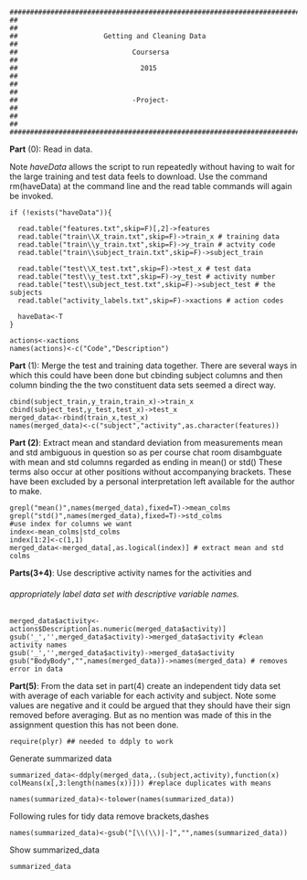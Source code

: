 ```
##########################################################################
##                                                                      ##
##                     Getting and Cleaning Data                        ##
##                            Coursersa                                 ##
##                              2015                                    ##
##                                                                      ##
##                            -Project-                                 ##
##                                                                      ##
##########################################################################
```

__Part__ (0): Read in data.
 
Note _haveData_ allows the script to run repeatedly without having to wait
for the large training and test data feels to download. Use the command rm(haveData) at the command line 
and the read table commands will again be invoked.

```
if (!exists("haveData")){
  
  read.table("features.txt",skip=F)[,2]->features
  read.table("train\\X_train.txt",skip=F)->train_x # training data
  read.table("train\\y_train.txt",skip=F)->y_train # actvity code
  read.table("train\\subject_train.txt",skip=F)->subject_train

  read.table("test\\X_test.txt",skip=F)->test_x # test data
  read.table("test\\y_test.txt",skip=F)->y_test # activity number
  read.table("test\\subject_test.txt",skip=F)->subject_test # the subjects
  read.table("activity_labels.txt",skip=F)->xactions # action codes

  haveData<-T
}
 
actions<-xactions
names(actions)<-c("Code","Description")

```

__Part__ (1): Merge the test and training data together.
There are several ways in which this could have been done
but cbinding subject columns and then column binding the
the two constituent data sets seemed a direct way.

```
cbind(subject_train,y_train,train_x)->train_x
cbind(subject_test,y_test,test_x)->test_x
merged_data<-rbind(train_x,test_x)
names(merged_data)<-c("subject","activity",as.character(features))

```


__Part (2)__: Extract mean and standard deviation from measurements
mean and std ambiguous in question so as per course chat room 
disambguate with mean and std columns regarded as ending in mean() or std()
These terms also occur at other positions without accompanying brackets. These
have been excluded by a personal interpretation left available for the author to make.
      
```
grepl("mean()",names(merged_data),fixed=T)->mean_colms
grepl("std()",names(merged_data),fixed=T)->std_colms
#use index for columns we want
index<-mean_colms|std_colms
index[1:2]<-c(1,1)
merged_data<-merged_data[,as.logical(index)] # extract mean and std colms
```
__Parts(3+4)__: Use descriptive activity names for the activities and
###### appropriately label data set with descriptive variable names.

```
merged_data$activity<-actions$Description[as.numeric(merged_data$activity)] 
gsub('_','',merged_data$activity)->merged_data$activity #clean activity names
gsub('_','',merged_data$activity)->merged_data$activity
gsub("BodyBody","",names(merged_data))->names(merged_data) # removes error in data

```
__Part(5)__: From the data set in part(4) create an independent tidy data set with
average of each variable for each activity and subject. Note some values are
negative and it could be argued that they should have their sign removed before
averaging. But as no mention was made of this in the assignment question this has 
not been done.

```
require(plyr) ## needed to ddply to work

```

Generate summarized data

```
summarized_data<-ddply(merged_data,.(subject,activity),function(x) colMeans(x[,3:length(names(x))])) #replace duplicates with means

names(summarized_data)<-tolower(names(summarized_data))
```
Following rules for tidy data remove brackets,dashes 

```
names(summarized_data)<-gsub("[\\(\\)|-]","",names(summarized_data))

```
Show summarized_data
```
summarized_data
``` 
